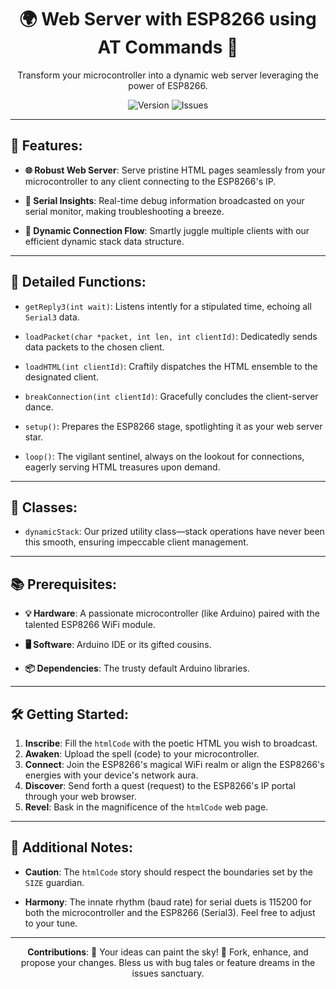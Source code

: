 <div align="center">
    <h1>🌍 Web Server with ESP8266 using AT Commands 📡</h1>
    <p>
        Transform your microcontroller into a dynamic web server leveraging the power of ESP8266.
    </p>
    <img src="https://img.shields.io/badge/Version-1.0-blue.svg?style=for-the-badge" alt="Version">
    <img src="https://img.shields.io/github/issues/YOUR_GITHUB_USERNAME/YOUR_REPO_NAME?style=for-the-badge" alt="Issues">
</div>

---

## 🚀 Features:

- **🌐 Robust Web Server**: Serve pristine HTML pages seamlessly from your microcontroller to any client connecting to the ESP8266's IP.
  
- **🔧 Serial Insights**: Real-time debug information broadcasted on your serial monitor, making troubleshooting a breeze.
  
- **🔗 Dynamic Connection Flow**: Smartly juggle multiple clients with our efficient dynamic stack data structure.

---

## 📖 Detailed Functions:

- `getReply3(int wait)`: Listens intently for a stipulated time, echoing all `Serial3` data.
  
- `loadPacket(char *packet, int len, int clientId)`: Dedicatedly sends data packets to the chosen client.
  
- `loadHTML(int clientId)`: Craftily dispatches the HTML ensemble to the designated client.
  
- `breakConnection(int clientId)`: Gracefully concludes the client-server dance.
  
- `setup()`: Prepares the ESP8266 stage, spotlighting it as your web server star.
  
- `loop()`: The vigilant sentinel, always on the lookout for connections, eagerly serving HTML treasures upon demand.

---

## 🧠 Classes:

- `dynamicStack`: Our prized utility class—stack operations have never been this smooth, ensuring impeccable client management.

---

## 📚 Prerequisites:

- **💡 Hardware**: A passionate microcontroller (like Arduino) paired with the talented ESP8266 WiFi module.
  
- **🖥 Software**: Arduino IDE or its gifted cousins.
  
- **📦 Dependencies**: The trusty default Arduino libraries.

---

## 🛠 Getting Started:

1. **Inscribe**: Fill the `htmlCode` with the poetic HTML you wish to broadcast.
2. **Awaken**: Upload the spell (code) to your microcontroller.
3. **Connect**: Join the ESP8266's magical WiFi realm or align the ESP8266's energies with your device's network aura.
4. **Discover**: Send forth a quest (request) to the ESP8266's IP portal through your web browser.
5. **Revel**: Bask in the magnificence of the `htmlCode` web page.

---

## 📌 Additional Notes:

- **Caution**: The `htmlCode` story should respect the boundaries set by the `SIZE` guardian.
  
- **Harmony**: The innate rhythm (baud rate) for serial duets is 115200 for both the microcontroller and the ESP8266 (Serial3). Feel free to adjust to your tune.

---

<div align="center">
    <b>Contributions</b>: 🌟 Your ideas can paint the sky! 🌟 Fork, enhance, and propose your changes. Bless us with bug tales or feature dreams in the issues sanctuary.
</div>
